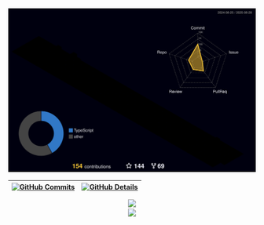 

 <div align="center" >
  </div>
  <br />

  ![Status](./profile-3d-contrib/profile-night-rainbow.svg)

 | [![GitHub Commits](http://github-profile-summary-cards.vercel.app/api/cards/productive-time?username=murilo1of1&theme=dracula&utcOffset=-3)](https://github.com/vn7n24fzkq/github-profile-summary-cards) | [![GitHub Details](http://github-profile-summary-cards.vercel.app/api/cards/profile-details?username=murilo1of1&theme=dracula)](https://github.com/vn7n24fzkq/github-profile-summary-cards) |
 | ----------- | ----------- |

<div style="">

   <div align='center'>
<a height="150em" href="http://www.github.com/murilo1of1">
  <img src="https://github-readme-streak-stats.herokuapp.com/?user=murilo1of1&stroke=2ea043&background=171717&ring=3382ed&fire=3382ed&currStreakNum=0bd967&currStreakLabel=3382ed&sideNums=0bd967&sideLabels=3382ed&dates=0bd967&hide_border=true" /></a>
</div>

 </div>

  <div align="center" >
<a href="https://skillicons.dev"   >
  <img src="https://skillicons.dev/icons?i=git,vscode,javascript,typescript,java,python,css,html,react,next,tailwind,chakra,nodejs,express,docker,figma,github,jest,materialui,postgres,delhpi" />
</a>
  <br />

  </div>
